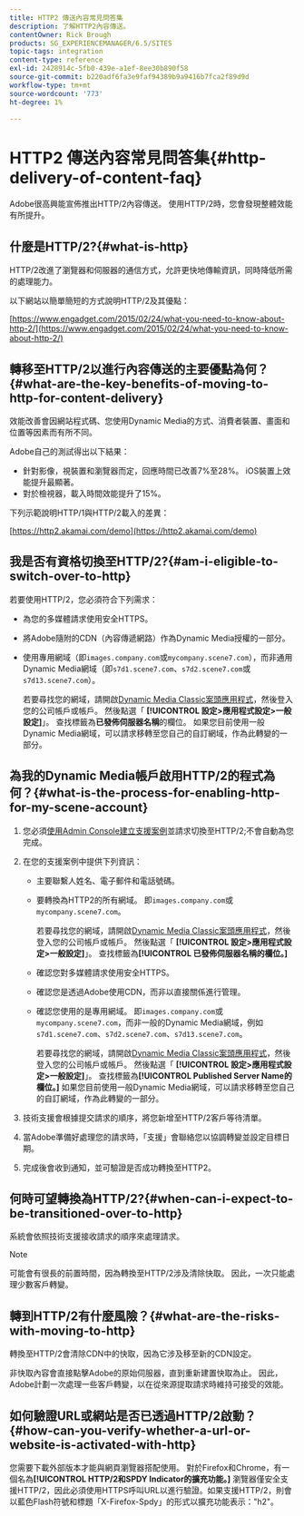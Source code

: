 ```yaml
---
title: HTTP2 傳送內容常見問答集
description: 了解HTTP2內容傳送。
contentOwner: Rick Brough
products: SG_EXPERIENCEMANAGER/6.5/SITES
topic-tags: integration
content-type: reference
exl-id: 2428914c-5fb0-439e-a1ef-8ee30b890f58
source-git-commit: b220adf6fa3e9faf94389b9a9416b7fca2f89d9d
workflow-type: tm+mt
source-wordcount: '773'
ht-degree: 1%

---
```


# HTTP2 傳送內容常見問答集{#http-delivery-of-content-faq}

Adobe很高興能宣佈推出HTTP/2內容傳送。 使用HTTP/2時，您會發現整體效能有所提升。

## 什麼是HTTP/2?{#what-is-http}

HTTP/2改進了瀏覽器和伺服器的通信方式，允許更快地傳輸資訊，同時降低所需的處理能力。

以下網站以簡單簡短的方式說明HTTP/2及其優點：

[https://www.engadget.com/2015/02/24/what-you-need-to-know-about-http-2/](https://www.engadget.com/2015/02/24/what-you-need-to-know-about-http-2/)

## 轉移至HTTP/2以進行內容傳送的主要優點為何？{#what-are-the-key-benefits-of-moving-to-http-for-content-delivery}

效能改善會因網站程式碼、您使用Dynamic Media的方式、消費者裝置、畫面和位置等因素而有所不同。

Adobe自己的測試得出以下結果：

* 針對影像，視裝置和瀏覽器而定，回應時間已改善7%至28%。 iOS裝置上效能提升最顯著。
* 對於檢視器，載入時間效能提升了15%。

下列示範說明HTTP/1與HTTP/2載入的差異：

[https://http2.akamai.com/demo](https://http2.akamai.com/demo)

## 我是否有資格切換至HTTP/2?{#am-i-eligible-to-switch-over-to-http}

若要使用HTTP/2，您必須符合下列需求：

* 為您的多媒體請求使用安全HTTPS。
* 將Adobe隨附的CDN（內容傳遞網路）作為Dynamic Media授權的一部分。
* 使用專用網域（即`images.company.com`或`mycompany.scene7.com`），而非通用Dynamic Media網域（即`s7d1.scene7.com`、`s7d2.scene7.com`或`s7d13.scene7.com`）。

   若要尋找您的網域，請開啟[Dynamic Media Classic案頭應用程式](https://experienceleague.adobe.com/docs/dynamic-media-classic/using/getting-started/signing-out.html#getting-started)，然後登入您的公司帳戶或帳戶。 然後點選「 **[!UICONTROL 設定>應用程式設定>一般設定]**」。 查找標籤為&#x200B;**已發佈伺服器名稱**&#x200B;的欄位。 如果您目前使用一般Dynamic Media網域，可以請求移轉至您自己的自訂網域，作為此轉變的一部分。

## 為我的Dynamic Media帳戶啟用HTTP/2的程式為何？{#what-is-the-process-for-enabling-http-for-my-scene-account}

1. 您必須[使用Admin Console建立支援案例](https://helpx.adobe.com/enterprise/admin-guide.html/enterprise/using/support-for-experience-cloud.ug.html)並請求切換至HTTP/2;不會自動為您完成。
1. 在您的支援案例中提供下列資訊：

   * 主要聯繫人姓名、電子郵件和電話號碼。
   * 要轉換為HTTP2的所有網域。 即`images.company.com`或`mycompany.scene7.com`。

      若要尋找您的網域，請開啟[Dynamic Media Classic案頭應用程式](https://experienceleague.adobe.com/docs/dynamic-media-classic/using/getting-started/signing-out.html#getting-started)，然後登入您的公司帳戶或帳戶。 然後點選「 **[!UICONTROL 設定>應用程式設定>一般設定]**」。 查找標籤為&#x200B;**[!UICONTROL 已發佈伺服器名稱的欄位。]**

   * 確認您對多媒體請求使用安全HTTPS。
   * 確認您是透過Adobe使用CDN，而非以直接關係進行管理。
   * 確認您使用的是專用網域。 即`images.company.com`或`mycompany.scene7.com`，而非一般的Dynamic Media網域，例如`s7d1.scene7.com`、`s7d2.scene7.com`、`s7d13.scene7.com`。

      若要尋找您的網域，請開啟[Dynamic Media Classic案頭應用程式](https://experienceleague.adobe.com/docs/dynamic-media-classic/using/getting-started/signing-out.html#getting-started)，然後登入您的公司帳戶或帳戶。 然後點選「 **[!UICONTROL 設定>應用程式設定>一般設定]**」。 查找標籤為&#x200B;**[!UICONTROL Published Server Name的欄位。]** 如果您目前使用一般Dynamic Media網域，可以請求移轉至您自己的自訂網域，作為此轉變的一部分。

1. 技術支援會根據提交請求的順序，將您新增至HTTP/2客戶等待清單。
1. 當Adobe準備好處理您的請求時，「支援」會聯絡您以協調轉變並設定目標日期。
1. 完成後會收到通知，並可驗證是否成功轉換至HTTP2。

## 何時可望轉換為HTTP/2?{#when-can-i-expect-to-be-transitioned-over-to-http}

系統會依照技術支援接收請求的順序來處理請求。

>[!NOTE]
>
>可能會有很長的前置時間，因為轉換至HTTP/2涉及清除快取。 因此，一次只能處理少數客戶轉變。

## 轉到HTTP/2有什麼風險？{#what-are-the-risks-with-moving-to-http}

轉換至HTTP/2會清除CDN中的快取，因為它涉及移至新的CDN設定。

非快取內容會直接點擊Adobe的原始伺服器，直到重新建置快取為止。 因此，Adobe計劃一次處理一些客戶轉變，以在從來源提取請求時維持可接受的效能。

## 如何驗證URL或網站是否已透過HTTP/2啟動？{#how-can-you-verify-whether-a-url-or-website-is-activated-with-http}

您需要下載外部版本才能與網頁瀏覽器搭配使用。 對於Firefox和Chrome，有一個名為&#x200B;**[!UICONTROL HTTP/2和SPDY Indicator的擴充功能。]** 瀏覽器僅安全支援HTTP/2，因此必須使用HTTPS呼叫URL以進行驗證。如果支援HTTP/2，則會以藍色Flash符號和標題「X-Firefox-Spdy」的形式以擴充功能表示：&quot;h2&quot;。
